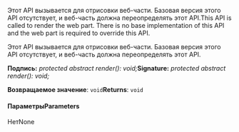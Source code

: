 <span data-ttu-id="0c571-p101">Этот API вызывается для отрисовки веб-части. Базовая версия этого API отсутствует, и веб-часть должна переопределять этот API.</span><span class="sxs-lookup"><span data-stu-id="0c571-p101">This API is called to render the web part. There is no base implementation of this API and the web part is required to override this API.</span></span>




Этот API вызывается для отрисовки веб-части. Базовая версия этого API отсутствует, и веб-часть должна переопределять этот API.

<span data-ttu-id="0c571-104">**Подпись:** _protected abstract render(): void;_</span><span class="sxs-lookup"><span data-stu-id="0c571-104">**Signature:** _protected abstract render(): void;_</span></span>

<span data-ttu-id="0c571-105">**Возвращаемое значение**: `void`</span><span class="sxs-lookup"><span data-stu-id="0c571-105">**Returns**: `void`</span></span>





#### <a name="parameters"></a><span data-ttu-id="0c571-106">Параметры</span><span class="sxs-lookup"><span data-stu-id="0c571-106">Parameters</span></span>
<span data-ttu-id="0c571-107">Нет</span><span class="sxs-lookup"><span data-stu-id="0c571-107">None</span></span>


